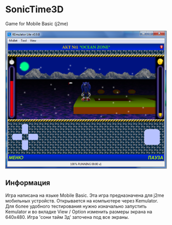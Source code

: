 # SonicTime3D
Game for Mobile Basic (j2me)

![](screenshots/Sonic-Time-3D.jpg)

Информация
------------
Игра написана на языке Mobile Basic. Эта игра предназначена для j2me мобильных устройств.
Открывается на компьютере через Kemulator. Для более удобного тестирования нужно изначально запустить Kemulator и во вкладке View / Option изменить размеры экрана на 640х480. Игра 'сони тайм 3д' заточена под все экраны.
